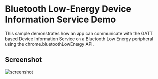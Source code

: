 Bluetooth Low-Energy Device Information Service Demo
====================================================

This sample demonstrates how an app can communicate with the GATT based Device
Information Service on a Bluetooth Low Energy peripheral using the
chrome.bluetoothLowEnergy API.


## Screenshot
![screenshot](https://raw.github.com/GoogleChrome/chrome-app-samples/master/bluetooth-samples/device-info-demo/assets/screenshot_1280_800.png)
